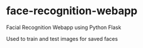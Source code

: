 # face-recognition-webapp
Facial Recognition Webapp using Python Flask

Used to train and test images for saved faces